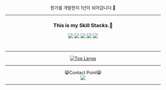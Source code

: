 <div align="center">
  
 뭔가를 개발한지 1년이 되어갑니다.👾

</div>
<div align="center">
  
*****
  
### This is my Skill Stacks.👀
  

<img src="https://img.shields.io/badge/Python-3776AB?style=flat-square&logo=python&logoColor=yellow"/> 
<img src="https://img.shields.io/badge/FastAPI-009688?style=flat-square&logo=FastAPI&logoColor=white"/> 
<img src="https://img.shields.io/badge/Nginx-009639?style=flat-square&logo=NGINX&logoColor=white"/> 
<img src="https://img.shields.io/badge/PostgreSQL-4169E1?style=flat-square&logo=PostgreSQL&logoColor=white"/> 
<img src="https://img.shields.io/badge/AWS-232F3E?style=flat-square&logo=Amazon AWS&logoColor=white"/>

#
*****
   
[![Top Langs](https://github-readme-stats.vercel.app/api/top-langs/?username=whitecloud94&layout=compact&theme=dark)](https://github.com/whitecloud94/github-readme-stats)

*****

 
😸Contact Point😸 <br>
<a href="mailto:ajemfld1@gmail.com">
<img
src="https://img.shields.io/badge/Gmail-d14836?style=flat-square&logo=Gmail&logoColor=white&link=mailto:ajemfld1@gmail.com"
style="height : auto; margin-left : 10px; margin-right : 10px;"/>
</a>

  
*****

  
